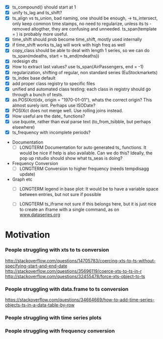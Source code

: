 - [X] ts_compound() should start at 1
- [X] unify ts_lag and ts_shift?
- [X] ts_align vs ts_union, bad naming, one should be enough, -> ts_intersect, 
      only keep common time stamps, no need to regularize, unless its ts
      - removed altogther, they are confusing and unneeded. 
      ts_span(template = ) is probably more useful.
- [X] time_shift should prob become time_shift, mostly used internally 
- [X] if time_shift works ts_lag will work with high freq as well
- [X] copy_class should be able to deal with length 1 series, so we can do
  ts_span(mdeaths, start = ts_end(mdeaths))
- [X] redesign dts
- [X] How to extract last values? use ts_span(AirPassengers, end = -1) 
- [X] regularization, shifting of regular, non standard series (EuStockmarkets)
- [X] ts_index base default
- [X] add proper class registry to specific files
- [X] unified and automated class testing: each class in registry should go through a bunch of tests.
- [X] as.POSIXct(idx, origin = "1970-01-01"), whats the correct origin? This 
      almost surely isnt. Perhaps use ISODate?
- [X] POSIXct does not merge well. Use rolling joins instead.
- [X] How useful are the date_ functions?
- [X] use bquote, rather than eval parse text (to_from_tsibble, but perhaps elsewhere)
- [X] ts_frequency with incomplete periods?

- Documentation
  - [ ] LONGTERM Documentation for auto generated ts_ functions.
        It would be nice if help is also available. 
        Can we do this? Ideally, the pop up rstudio should show what ts_seas is doing?

- Frequency Conversion
  - [ ] LONGTERM Conversion to higher frequency (needs tempdisagg update)

- Graph etc
  - [ ] LONGTERM legend in base plot: It would be to have a variable space 
        between entries, but not sure if possible
  - [ ] LONGTERM ts_iframe not sure if this belongs here, but it is just nice
        to create an iframe with a single command, as on www.dataseries.org


# Motivation

### People struggling with xts to ts conversion

http://stackoverflow.com/questions/14705783/coercing-xts-to-ts-without-specifying-start-and-end-date
http://stackoverflow.com/questions/35696119/coerce-xts-to-ts-in-r
http://stackoverflow.com/questions/32455478/force-xts-object-to-ts

### People struggling with data.frame to ts conversion

https://stackoverflow.com/questions/34664669/how-to-add-time-series-objects-ts-in-a-data-table-by-row

### People struggling with time series plots

### People struggling with frequency conversion

